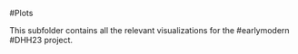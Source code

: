 #Plots

This subfolder contains all the relevant visualizations for the #earlymodern #DHH23 project.
